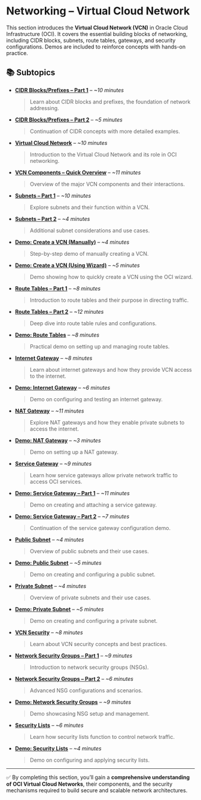 # Networking – Virtual Cloud Network  

This section introduces the **Virtual Cloud Network (VCN)** in Oracle Cloud Infrastructure (OCI). It covers the essential building blocks of networking, including CIDR blocks, subnets, route tables, gateways, and security configurations. Demos are included to reinforce concepts with hands-on practice.  

## 📚 Subtopics  

- [**CIDR Blocks/Prefixes – Part 1**](CIDR-Blocks-Prefixes-Part1.md) – *~10 minutes*  
  > Learn about CIDR blocks and prefixes, the foundation of network addressing.  

- [**CIDR Blocks/Prefixes – Part 2**](CIDR-Blocks-Prefixes-Part2.md) – *~5 minutes*  
  > Continuation of CIDR concepts with more detailed examples.  

- [**Virtual Cloud Network**](Virtual-Cloud-Network.md) – *~10 minutes*  
  > Introduction to the Virtual Cloud Network and its role in OCI networking.  

- [**VCN Components – Quick Overview**](VCN-Components-Quick-Overview.md) – *~11 minutes*  
  > Overview of the major VCN components and their interactions.  

- [**Subnets – Part 1**](Subnets-Part1.md) – *~10 minutes*  
  > Explore subnets and their function within a VCN.  

- [**Subnets – Part 2**](Subnets-Part2.md) – *~4 minutes*  
  > Additional subnet considerations and use cases.  

- [**Demo: Create a VCN (Manually)**](Demo-Create-a-VCN-Manually.md) – *~4 minutes*  
  > Step-by-step demo of manually creating a VCN.  

- [**Demo: Create a VCN (Using Wizard)**](Demo-Create-a-VCN-Using-Wizard.md) – *~5 minutes*  
  > Demo showing how to quickly create a VCN using the OCI wizard.  

- [**Route Tables – Part 1**](Route-Tables-Part1.md) – *~8 minutes*  
  > Introduction to route tables and their purpose in directing traffic.  

- [**Route Tables – Part 2**](Route-Tables-Part2.md) – *~12 minutes*  
  > Deep dive into route table rules and configurations.  

- [**Demo: Route Tables**](Demo-Route-Tables.md) – *~8 minutes*  
  > Practical demo on setting up and managing route tables.  

- [**Internet Gateway**](Internet-Gateway.md) – *~8 minutes*  
  > Learn about internet gateways and how they provide VCN access to the internet.  

- [**Demo: Internet Gateway**](Demo-Internet-Gateway.md) – *~6 minutes*  
  > Demo on configuring and testing an internet gateway.  

- [**NAT Gateway**](NAT-Gateway.md) – *~11 minutes*  
  > Explore NAT gateways and how they enable private subnets to access the internet.  

- [**Demo: NAT Gateway**](Demo-NAT-Gateway.md) – *~3 minutes*  
  > Demo on setting up a NAT gateway.  

- [**Service Gateway**](Service-Gateway.md) – *~9 minutes*  
  > Learn how service gateways allow private network traffic to access OCI services.  

- [**Demo: Service Gateway – Part 1**](Demo-Service-Gateway-Part1.md) – *~11 minutes*  
  > Demo on creating and attaching a service gateway.  

- [**Demo: Service Gateway – Part 2**](Demo-Service-Gateway-Part2.md) – *~7 minutes*  
  > Continuation of the service gateway configuration demo.  

- [**Public Subnet**](Public-Subnet.md) – *~4 minutes*  
  > Overview of public subnets and their use cases.  

- [**Demo: Public Subnet**](Demo-Public-Subnet.md) – *~5 minutes*  
  > Demo on creating and configuring a public subnet.  

- [**Private Subnet**](Private-Subnet.md) – *~4 minutes*  
  > Overview of private subnets and their use cases.  

- [**Demo: Private Subnet**](Demo-Private-Subnet.md) – *~5 minutes*  
  > Demo on creating and configuring a private subnet.  

- [**VCN Security**](VCN-Security.md) – *~8 minutes*  
  > Learn about VCN security concepts and best practices.  

- [**Network Security Groups – Part 1**](Network-Security-Groups-Part1.md) – *~9 minutes*  
  > Introduction to network security groups (NSGs).  

- [**Network Security Groups – Part 2**](Network-Security-Groups-Part2.md) – *~6 minutes*  
  > Advanced NSG configurations and scenarios.  

- [**Demo: Network Security Groups**](Demo-Network-Security-Groups.md) – *~9 minutes*  
  > Demo showcasing NSG setup and management.  

- [**Security Lists**](Security-Lists.md) – *~6 minutes*  
  > Learn how security lists function to control network traffic.  

- [**Demo: Security Lists**](Demo-Security-Lists.md) – *~4 minutes*  
  > Demo on configuring and applying security lists.  

---

✅ By completing this section, you’ll gain a **comprehensive understanding of OCI Virtual Cloud Networks**, their components, and the security mechanisms required to build secure and scalable network architectures.  
